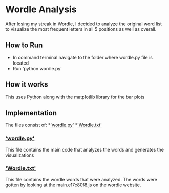 # Wordle Analysis

After losing my streak in Wordle, I decided to analyze the original word list to visualize the most frequent letters in all 5 positions as well as overall.

## How to Run
* In command terminal navigate to the folder where wordle.py file is located
* Run 'python wordle.py'

## How it works
This uses Python along with the matplotlib library for the bar plots

## Implementation

The files consist of:
*['wordle.py'](wordle/wordle.py)
*['Wordle.txt'](wordle/Wordle.txt)

### ['wordle.py'](wordle/wordle.py)

This file contains the main code that analyzes the words and generates the visualizations

### ['Wordle.txt'](wordle/Wordle.txt)

This file contains the wordle words that were analyzed. The words were gotten by looking at the main.e17c80f8.js on the wordle website.


